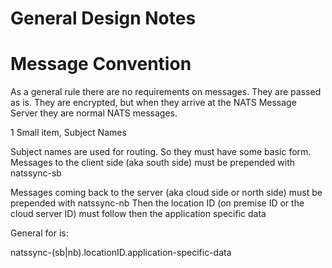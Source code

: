 # General Design Notes

# Message Convention
As a general rule there are no requirements on messages.  They are passed as is.  They are encrypted, but when they 
arrive at the NATS Message Server they are normal NATS messages.

1 Small item, Subject Names

Subject names are used for routing.  So they must have some basic form.  Messages to the client side (aka south side) must be prepended with natssync-sb

Messages coming back to the server (aka cloud side or north side) must be prepended with natssync-nb
 Then the location ID (on premise ID or the cloud server ID) must follow then the application specific data
 
 General for is:
 
 natssync-(sb|nb).locationID.application-specific-data
 
